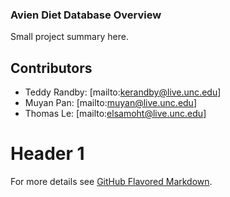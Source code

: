 ### Avien Diet Database Overview

Small project summary here. 

## Contributors

- Teddy Randby:   [mailto:kerandby@live.unc.edu]
- Muyan Pan:      [mailto:muyan@live.unc.edu]
- Thomas Le:      [mailto:elsamoht@live.unc.edu]

# Header 1


For more details see [GitHub Flavored Markdown](https://guides.github.com/features/mastering-markdown/).
